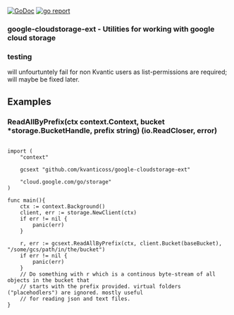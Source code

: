 [![GoDoc](https://godoc.org/github.com/kvanticoss/google-cloudstorage-ext?status.svg)](https://godoc.org/github.com/kvanticoss/google-cloudstorage-ext) 
[![go report](https://goreportcard.com/badge/github.com/kvanticoss/google-cloudstorage-ext)](https://goreportcard.com/report/github.com/kvanticoss/google-cloudstorage-ext) 

### google-cloudstorage-ext - Utilities for working with google cloud storage

### testing
will unfourtuntely fail for non Kvantic users as list-permissions are required; will maybe be fixed later.

## Examples
### ReadAllByPrefix(ctx context.Context, bucket *storage.BucketHandle, prefix string) (io.ReadCloser, error)

```golang

import (
	"context"

	gcsext "github.com/kvanticoss/google-cloudstorage-ext"

	"cloud.google.com/go/storage"
)

func main(){
	ctx := context.Background()
	client, err := storage.NewClient(ctx)
	if err != nil {
		panic(err)
	}

	r, err := gcsext.ReadAllByPrefix(ctx, client.Bucket(baseBucket), "/some/gcs/path/in/the/bucket")
	if err != nil {
		panic(err)
	}
	// Do something with r which is a continous byte-stream of all objects in the bucket that
    // starts with the prefix provided. virtual folders ("placehodlers") are ignored. mostly useful
    // for reading json and text files.
}
```
